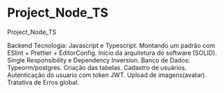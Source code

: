 # Project_Node_TS
Project_Node_TS

Backend 
Tecnologia: Javascript e Typescript. 
Montando um padrão com ESlint + Prettier + EditorConfig. 
Inicio da arquitetura do software (SOLID). Single Responsibility e Dependency Inversion.
Banco de Dados: Typeorm/postgres. Criação das tabelas. 
Cadastro de usuários. Autenticação do usuario com token JWT. Upload de imagens(avatar).
Tratativa de Erros global.
